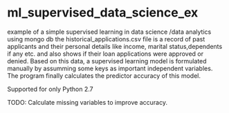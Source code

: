 # ml_supervised_data_science_ex
example of a simple supervised learning in data science /data analytics using mongo db
the historical_applications.csv file is a record of past applicants and their personal details like income, marital status,dependents if any etc. and also shows if their loan applications were approved or denied.
Based on this data, a supervised learning model is formulated manually by assumming some keys as important independent variables.
The program finally calculates the predictor accuracy of this model.

Supported for only Python 2.7

TODO:
Calculate missing variables to improve accuracy.
